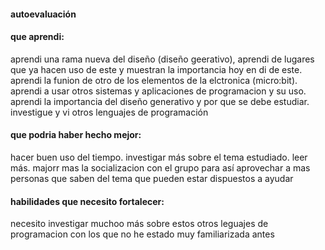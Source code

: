 #### autoevaluación
#### que aprendi: 
aprendi una rama nueva del diseño (diseño geerativo), aprendi de lugares que ya hacen uso de este y muestran la importancia hoy en di de este.
aprendi la funion de otro de los elementos de la elctronica (micro:bit). aprendi a usar otros sistemas y aplicaciones de programacion y su uso. aprendi la importancia
del diseño generativo y por que se debe estudiar. investigue y vi otros lenguajes de programación 

#### que podria haber hecho mejor: 
hacer buen uso del tiempo. investigar más sobre el tema estudiado. leer más. majorr mas la socializacion con el grupo para así aprovechar a mas personas que saben del
tema que pueden estar dispuestos a ayudar 

#### habilidades que necesito fortalecer: 
necesito investigar muchoo más sobre estos otros leguajes de programacion con los que no he estado muy familiarizada antes 
